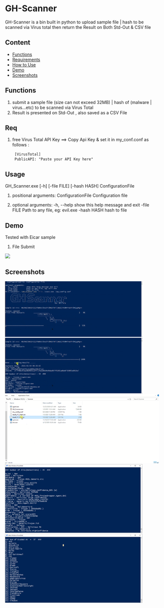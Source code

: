 # GH-Scanner
GH-Scanner is a bin built in python to upload sample file | hash to be scanned via Virus total then return the Result on Both Std-Out &amp; CSV file

## Content 
* [Functions](#Functions) 
* [Requirements](#Req)  
* [How to Use](#Usage)  
* [Demo](#Demo)  
* [Screenshots](#screenshots)
  
## Functions  
1) submit a sample file (size can not exceed 32MB) | hash of  (malware | virus...etc) to be scanned via Virus Total   
2) Result is presented on Std-Out , also saved as a CSV File
  
## Req  
1) free Virus Total API Key   ==> Copy Api Key & set it in my_conf.conf as follows :

        [VirusTotal]
        PublicAPI: "Paste your API Key here"
  
## Usage  
GH_Scanner.exe [-h] [-file FILE] [-hash HASH] ConfigurationFile

1) positional arguments:
  ConfigurationFile  Configuration file
  
2) optional arguments:
  -h, --help         show this help message and exit
  -file FILE         Path to any file, eg: evil.exe
  -hash HASH         hash to file

## Demo 
Tested with Eicar sample
1) File Submit 


![](https://media.giphy.com/media/q58uGAQOGKv2996npp/giphy.gif)

## Screenshots 
<img src="images/1.png" width=450> <img src="images/2.png" width=450> 
<img src="images/3.png" width=600> 
<img src="images/4.png" width=450>  <img src="images/5.png" width=450> 
